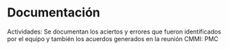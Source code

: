 # Documentación

Actividades: Se documentan los aciertos y errores que fueron identificados por el equipo y también los acuerdos generados en la reunión
CMMI: PMC